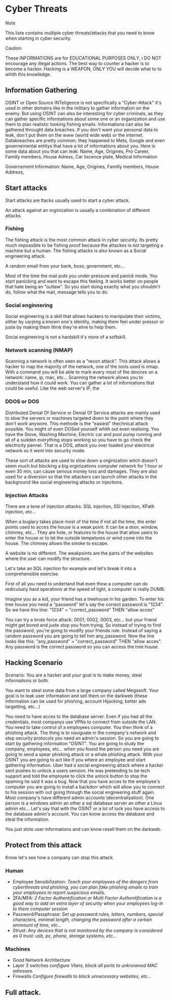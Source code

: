 # Cyber Threats

>[!note]
>This liste contains multiple cyber threats/attacks that you need to know when starting in cyber security.

>[!caution]
>These INFORMATIONS are for EDUCATIONAL PURPOSES ONLY, i DO NOT encourage any illegal actions. The best way to counter a hacker is to become a hacker. Hacking is a WEAPON, ONLY YOU will decide what to to whith this knowledge.

## Information Gathering

OSINT or Open Source INTeligence is not specifically a "Cyber-Attack" it's used in other domains like in the military to gather information on the enemy. But using OSINT can also be interesting for cyber criminals, as they can gather specific informations about some one or an organization and use them to plan realistic looking fishing emails.
Informations can also be gathered throught data breaches. If you don't want your personal data to leak, don't put them on the www (world wide web) or the internet. Databreaches are pretty common, they happened to Meta, Google and even governemental entitys that have a lot of informations about you.
Here is some data about you that can leak: Name, Age, Origines, Pro Career, Familly members, House Adress, Car liscence plate, Medical Information

Governement Information: Name, Age, Origines, Familly members, House Address, 

## Start attacks

Start attacks are ttacks usually used to start a cyber attack.

An attack against an orginization is usually a combination of different attacks.

### Fishing

The fishing attack is the most common attack in cyber security. Its pretty much impossible to be fishing proof because the attackes is not targeting a machine but a human.
The fishing attacks is also known as a Social engineering attack.

A random email from your bank, boss, government, etc...

Most of the time the mail puts you under pressure and panick mode. You start panicking and want to escape this feeling. It works better on people that hate being an "outlaw". So you start doing exactly what you shouldn't do, follow what the mail, message tells you to do.

### Social enginnering

Social engineering is a skill that allows hackers to manipulate their victims, either by usrping a known one's identity, making them feel under pressor or juste by making them think they're ehre to help them.

Social engineering is not a hardskill it's more of a softskill.

### Network scanning (NMAP)

Scanning a network is often seen as a "recon attack". This attack allows a hacker to map the majority of the network, one of the tools used is nmap. With a command you will be able to mark every most of the devices on a network: name, ip, mac, etc...
Scanning the network allows you to understand how it could work. You can gather a lot of informations that could be useful. Like the web server's IP, the

### DDOS or DOS

Distributed Denial Of Service or Denial Of Service attacks are mainly used to slow the servers or machines targeted down to the point where they don't work anywore. This methode is the "easiest" thechnical attack possible. You might of even DOSed yourself whith out even realising.
You have the Stove, Washing Machine, Electric car and pool pump running and all of a sudden everything stops working so you have to go check the electricity pannel. That is a DOS, attack you over loaded your electrical network so it went into security mode.

These sort of attacks are used to slow down a orginization witch doesn't seem much but blocking a big orginizations computer network for 1 hour or even 30 min, can cause serious money loss and damages.
They are also used for a diversion so that the attackers can launch other attacks in the background like social engineering attacks or injections.

### Injection Attacks

There are a tone of injection attacks: SQL injection, SSI injection, XPath injection, etc...

When a buglary takes place most of the time if not all the time, the enter points used to acces the house is a weak point. It can be a door, window, chimney, etc... They are hole, or features to the house that allow users to enter the house or to let the outside tempetures or wind come into the house. The chimney allows the smoke to escape. 

A website is no different. The weakpoints are the parts of the websites where the user can modify the structure. 

Let's take an SQL injection for example and let's break it into a comprehensible exercise.

First of all you need to undertand that even thow a computer can do rediculusly hard operations at the speed of light, a computer is really DUMB. 

Imagine you as a kid, your friend has a treehouse in his garden. To enter his tree house you need a "password" let's say the correct password is "1234". So we have this line: "1234" = "correct_password" THEN "allow acces"

You can try a brute force attack: 0001, 0002, 0003, etc... but your friend might get bored and juste stop you from trying. So instead of trying to find the password, you're going to modify your friends rule. Instead of saying a random password you are going to tell him any_password. Now the line looks like this: "any_password" = "correct_password" THEN "allow acces". Any password is the correct password so you can access the tree house. 

## Hacking Scenario

Scenario: You are a hacker and your goal is to make money, steal informations or both.

You want to steal some data from a large company called Megasoft. Your goal is to leak user information and sell them on the darkweb (these information can be used for phishing, account Hijacking, better ads targetting, etc...)

You need to have acces to the database server. Even if you had all the credentials, most companys use VPNs to connect from outside the LAN. You need to take control of a employees computer. You then think of a phishing attack. The thing is to naviguate in the company's network and stop security protocols you need an admin's session. So you are going to start by gathering information "OSINT". You are going to study the company, employees, etc... when you found the person you need you are going to send a spear phishing attack or a whale phishing attack. With your OSINT you are going to act like if you where an employee and start gathering information. Uber had a social engineering attack where a hacker sent pushes to unlock a users sension. He was pretending to be tech support and told the employee to click the unlock button to stop the spaming he said it was a bug. Now that you have acces to the employee's computer you are going to install a backdorr which will allow you to connect to his session with out going through the social engineering stuff again. Most company's have different admin accounts (decentralization). One person is a windows admin an other a sql database server an other a Linux admin etc... Let's say that with the OSINT or a lot of luck you have access to the database admin's account. You can know access the database and steal the information. 

You just stole user informations and can know resell them on the darkweb.

## Protect from this attack

Know let's see how a company can stop this attack. 

### Human

- Employee Sensibilization: *Teach your employees of the dangers from cyberthreats and phishing, you can plan fake phishing emails to train your employees to report suspicious emails.*
- 2FA/MFA: *2 Factor Authentification or Multi Factor Authentification is a good way to add an extra layer of security when your employees log-in to there computer session*  
- Password/Passphrase: *Set up password rules, letters, numbers, special characters, minimal length, changing the password after a certain ammount of time, etc...*
- 0trust: *Any devices that is not monitored by the company is considered as 0 trust: usb, pc, phone, storage systems, etc...*

### Machines

- Good Network Architecture
- Layer 3 switches *configure Vlans, block all ports to unknowned MAC adresses.*
- Firewalls *Configure firewalls to block unnecessary websites, etc...*

## Full attack.
